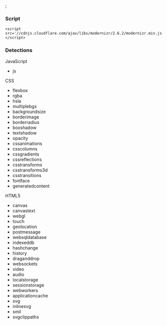 ;

### Script

    <script src='//cdnjs.cloudflare.com/ajax/libs/modernizr/2.6.2/modernizr.min.js'></script>

### Detections

JavaScript

-   js

CSS

-   flexbox
-   rgba
-   hsla
-   multiplebgs
-   backgroundsize
-   borderimage
-   borderradius
-   boxshadow
-   textshadow
-   opacity
-   cssanimations
-   csscolumns
-   cssgradients
-   cssreflections
-   csstransforms
-   csstransforms3d
-   csstransitions
-   fontface
-   generatedcontent

HTML5

-   canvas
-   canvastext
-   webgl
-   touch
-   geolocation
-   postmessage
-   websqldatabase
-   indexeddb
-   hashchange
-   history
-   draganddrop
-   websockets
-   video
-   audio
-   localstorage
-   sessionstorage
-   webworkers
-   applicationcache
-   svg
-   inlinesvg
-   smil
-   svgclippaths
